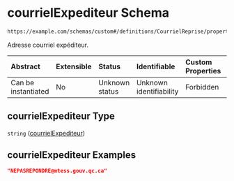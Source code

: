 # courrielExpediteur Schema

```txt
https://example.com/schemas/custom#/definitions/CourrielReprise/properties/courrielExpediteur
```

Adresse courriel expéditeur.

| Abstract            | Extensible | Status         | Identifiable            | Custom Properties | Additional Properties | Access Restrictions | Defined In                                                                   |
| :------------------ | :--------- | :------------- | :---------------------- | :---------------- | :-------------------- | :------------------ | :--------------------------------------------------------------------------- |
| Can be instantiated | No         | Unknown status | Unknown identifiability | Forbidden         | Allowed               | none                | [FRW.form.schema.json\*](../out/FRW.form.schema.json "open original schema") |

## courrielExpediteur Type

`string` ([courrielExpediteur](frw-definitions-courrielreprise-properties-courrielexpediteur.md))

## courrielExpediteur Examples

```json
"NEPASREPONDRE@mtess.gouv.qc.ca"
```
